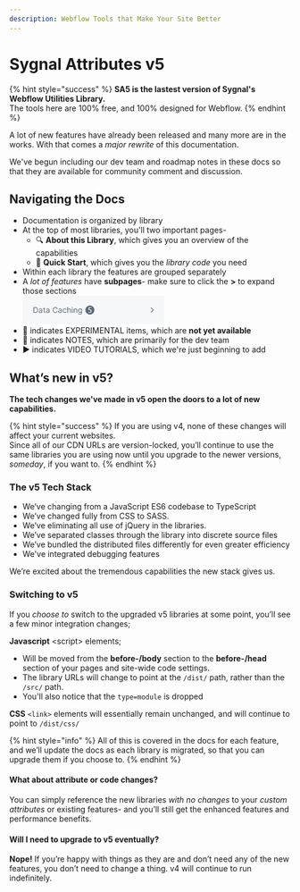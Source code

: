 ```yaml
---
description: Webflow Tools that Make Your Site Better
---
```


# Sygnal Attributes v5

{% hint style="success" %}
**SA5 is the lastest version of Sygnal's Webflow Utilities Library.**\
The tools here are 100% free, and 100% designed for Webflow. &#x20;
{% endhint %}

A lot of new features have already been released and many more are in the works. With that comes a _major rewrite_ of this documentation.&#x20;

We've begun including our dev team and roadmap notes in these docs so that they are available for community comment and discussion.&#x20;

## Navigating the Docs

* Documentation is organized by library&#x20;
* At the top of most libraries, you'll two important pages-
  * 🔍 **About this Library**, which gives you an overview of the capabilities
  * 🚀 **Quick Start**, which gives you the _library code_ you need&#x20;
* Within each library the features are grouped separately
* A _lot of features_ have **subpages**- make sure to click the **>** to expand those sections\
  ![](<.gitbook/assets/image (1) (1) (1) (1) (1) (1) (1).png>)
* 🧪 indicates EXPERIMENTAL items, which are **not yet available**&#x20;
* 📝 indicates NOTES, which are primarily for the dev team&#x20;
* ▶️ indicates VIDEO TUTORIALS, which we're just beginning to add

## **What’s new in v5?**

**The tech changes we've made in v5 open the doors to a lot of new capabilities.**

{% hint style="success" %}
If you are using v4, none of these changes will affect your current websites. \
Since all of our CDN URLs are version-locked, you’ll continue to use the same libraries you are using now until you upgrade to the newer versions, _someday_, if you want to.
{% endhint %}

### The v5 Tech Stack

* We’ve changing from a JavaScript ES6 codebase to TypeScript
* We’ve changed fully from CSS to SASS.
* We’ve eliminating all use of jQuery in the libraries.
* We’ve separated classes through the library into discrete source files
* We’ve bundled the distributed files differently for even greater efficiency
* We've integrated debugging features&#x20;

We’re excited about the tremendous capabilities the new stack gives us.

### **Switching to v5**

If you _choose to_ switch to the upgraded v5 libraries at some point, you’ll see a few minor integration changes;

**Javascript** \<script> elements;

* Will be moved from the **before-/body** section to the **before-/head** section of your pages and site-wide code settings.
* The library URLs will change to point at the `/dist/` path, rather than the `/src/` path.
* You'll also notice that the `type=module` is dropped

**CSS** `<link>` elements will essentially remain unchanged, and will continue to point to `/dist/css/`

{% hint style="info" %}
All of this is covered in the docs for each feature, and we’ll update the docs as each library is migrated, so that you can upgrade them if you choose to.
{% endhint %}

#### What about attribute or code changes?

You can simply reference the new libraries _with no changes_ to your _custom attributes_ or existing features- and you’ll still get the enhanced features and performance benefits.

#### Will I need to upgrade to v5 eventually?

**Nope!** If you’re happy with things as they are and don’t need any of the new features, you don’t need to change a thing. v4 will continue to run indefinitely.&#x20;

